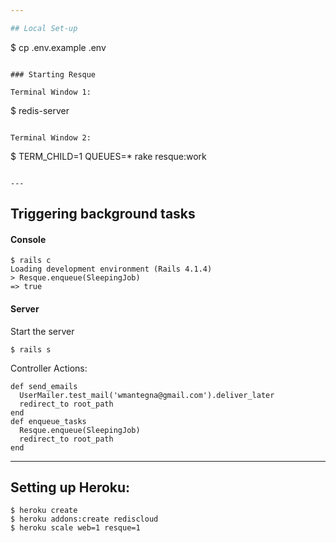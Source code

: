 ```yaml
---

## Local Set-up

```
$ cp .env.example .env
```

### Starting Resque

Terminal Window 1:
```
$ redis-server
```

Terminal Window 2:
```
$ TERM_CHILD=1 QUEUES=* rake resque:work
```

---
```


## Triggering background tasks

#### Console
```
$ rails c
Loading development environment (Rails 4.1.4)
> Resque.enqueue(SleepingJob)
=> true
```


#### Server

Start the server
```
$ rails s
```

Controller Actions:
```
def send_emails
  UserMailer.test_mail('wmantegna@gmail.com').deliver_later
  redirect_to root_path
end
def enqueue_tasks
  Resque.enqueue(SleepingJob)
  redirect_to root_path
end
```

---

## Setting up Heroku:

```
$ heroku create
$ heroku addons:create rediscloud
$ heroku scale web=1 resque=1

```